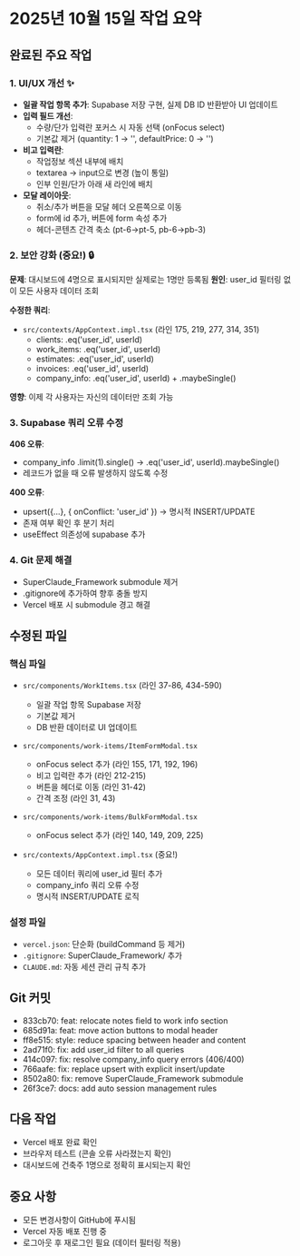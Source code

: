 # 2025년 10월 15일 작업 요약

## 완료된 주요 작업

### 1. UI/UX 개선 ✨
- **일괄 작업 항목 추가**: Supabase 저장 구현, 실제 DB ID 반환받아 UI 업데이트
- **입력 필드 개선**: 
  - 수량/단가 입력란 포커스 시 자동 선택 (onFocus select)
  - 기본값 제거 (quantity: 1 → '', defaultPrice: 0 → '')
- **비고 입력란**: 
  - 작업정보 섹션 내부에 배치
  - textarea → input으로 변경 (높이 통일)
  - 인부 인원/단가 아래 새 라인에 배치
- **모달 레이아웃**:
  - 취소/추가 버튼을 모달 헤더 오른쪽으로 이동
  - form에 id 추가, 버튼에 form 속성 추가
  - 헤더-콘텐츠 간격 축소 (pt-6→pt-5, pb-6→pb-3)

### 2. 보안 강화 (중요!) 🔒
**문제**: 대시보드에 4명으로 표시되지만 실제로는 1명만 등록됨
**원인**: user_id 필터링 없이 모든 사용자 데이터 조회

**수정한 쿼리**:
- `src/contexts/AppContext.impl.tsx` (라인 175, 219, 277, 314, 351)
  - clients: .eq('user_id', userId)
  - work_items: .eq('user_id', userId)  
  - estimates: .eq('user_id', userId)
  - invoices: .eq('user_id', userId)
  - company_info: .eq('user_id', userId) + .maybeSingle()

**영향**: 이제 각 사용자는 자신의 데이터만 조회 가능

### 3. Supabase 쿼리 오류 수정
**406 오류**: 
- company_info .limit(1).single() → .eq('user_id', userId).maybeSingle()
- 레코드가 없을 때 오류 발생하지 않도록 수정

**400 오류**:
- upsert({...}, { onConflict: 'user_id' }) → 명시적 INSERT/UPDATE
- 존재 여부 확인 후 분기 처리
- useEffect 의존성에 supabase 추가

### 4. Git 문제 해결
- SuperClaude_Framework submodule 제거
- .gitignore에 추가하여 향후 충돌 방지
- Vercel 배포 시 submodule 경고 해결

## 수정된 파일

### 핵심 파일
- `src/components/WorkItems.tsx` (라인 37-86, 434-590)
  - 일괄 작업 항목 Supabase 저장
  - 기본값 제거
  - DB 반환 데이터로 UI 업데이트

- `src/components/work-items/ItemFormModal.tsx`
  - onFocus select 추가 (라인 155, 171, 192, 196)
  - 비고 입력란 추가 (라인 212-215)
  - 버튼을 헤더로 이동 (라인 31-42)
  - 간격 조정 (라인 31, 43)

- `src/components/work-items/BulkFormModal.tsx`
  - onFocus select 추가 (라인 140, 149, 209, 225)

- `src/contexts/AppContext.impl.tsx` (중요!)
  - 모든 데이터 쿼리에 user_id 필터 추가
  - company_info 쿼리 오류 수정
  - 명시적 INSERT/UPDATE 로직

### 설정 파일
- `vercel.json`: 단순화 (buildCommand 등 제거)
- `.gitignore`: SuperClaude_Framework/ 추가
- `CLAUDE.md`: 자동 세션 관리 규칙 추가

## Git 커밋
- 833cb70: feat: relocate notes field to work info section
- 685d91a: feat: move action buttons to modal header
- ff8e515: style: reduce spacing between header and content
- 2ad71f0: fix: add user_id filter to all queries
- 414c097: fix: resolve company_info query errors (406/400)
- 766aafe: fix: replace upsert with explicit insert/update
- 8502a80: fix: remove SuperClaude_Framework submodule
- 26f3ce7: docs: add auto session management rules

## 다음 작업
- Vercel 배포 완료 확인
- 브라우저 테스트 (콘솔 오류 사라졌는지 확인)
- 대시보드에 건축주 1명으로 정확히 표시되는지 확인

## 중요 사항
- 모든 변경사항이 GitHub에 푸시됨
- Vercel 자동 배포 진행 중
- 로그아웃 후 재로그인 필요 (데이터 필터링 적용)
